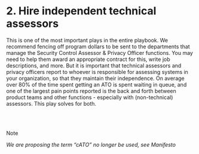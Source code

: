 # 2. Hire independent technical assessors

This is one of the most important plays in the entire playbook. We recommend fencing off program dollars to be sent to the departments that manage the Security Control Assessor & Privacy Officer functions. You may need to help them award an appropriate contract for this, write job descriptions, and more. But it is important that technical assessors and privacy officers report to whoever is responsible for assessing systems in your organization, so that they maintain their independence. On average over 80% of the time spent getting an ATO is spent waiting in queue, and one of the largest pain points reported is the back and forth between product teams and other functions - especially with (non-technical) assessors. This play solves for both.

<br/><br/>

> [!NOTE]
> *We are proposing the term “cATO” no longer be used, see Manifesto*
